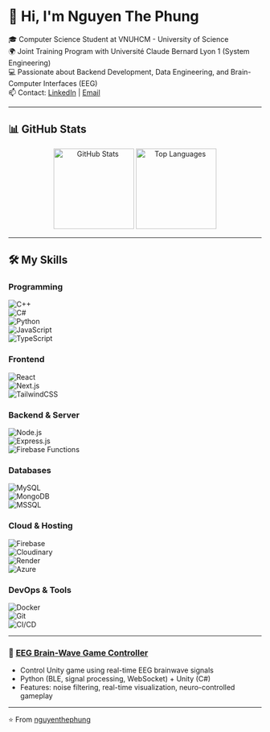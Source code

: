 # 👋 Hi, I'm Nguyen The Phung  

🎓 Computer Science Student at VNUHCM - University of Science  
🌍 Joint Training Program with Université Claude Bernard Lyon 1 (System Engineering)  
💻 Passionate about Backend Development, Data Engineering, and Brain-Computer Interfaces (EEG)  
📫 Contact: [LinkedIn](https://www.linkedin.com/in/ph%E1%BB%A5ng-nguy%E1%BB%85n-th%E1%BB%83-285107385/) | [Email](mailto:nguyenthephung61@gmail.com)  

---

## 📊 GitHub Stats  

<p align="center">
  <img src="https://github-readme-stats.vercel.app/api?username=nguyenthephung&show_icons=true&theme=tokyonight" alt="GitHub Stats" height="160"/>
  <img src="https://github-readme-stats.vercel.app/api/top-langs/?username=nguyenthephung&layout=compact&theme=tokyonight" alt="Top Languages" height="160"/>
</p>

---

## 🛠 My Skills  

### Programming  
![C++](https://img.shields.io/badge/C++-00599C?style=for-the-badge&logo=cplusplus&logoColor=white)  
![C#](https://img.shields.io/badge/C%23-239120?style=for-the-badge&logo=csharp&logoColor=white)  
![Python](https://img.shields.io/badge/Python-3776AB?style=for-the-badge&logo=python&logoColor=white)  
![JavaScript](https://img.shields.io/badge/JavaScript-F7E017?style=for-the-badge&logo=javascript&logoColor=black)  
![TypeScript](https://img.shields.io/badge/TypeScript-3178C6?style=for-the-badge&logo=typescript&logoColor=white)  

### Frontend  
![React](https://img.shields.io/badge/React-20232A?style=for-the-badge&logo=react&logoColor=61DAFB)  
![Next.js](https://img.shields.io/badge/Next.js-000000?style=for-the-badge&logo=nextdotjs&logoColor=white)  
![TailwindCSS](https://img.shields.io/badge/TailwindCSS-38B2AC?style=for-the-badge&logo=tailwindcss&logoColor=white)  

### Backend & Server  
![Node.js](https://img.shields.io/badge/Node.js-339933?style=for-the-badge&logo=nodedotjs&logoColor=white)  
![Express.js](https://img.shields.io/badge/Express.js-000000?style=for-the-badge&logo=express&logoColor=white)  
![Firebase Functions](https://img.shields.io/badge/Firebase_Functions-FFCA28?style=for-the-badge&logo=firebase&logoColor=black)  

### Databases  
![MySQL](https://img.shields.io/badge/MySQL-4479A1?style=for-the-badge&logo=mysql&logoColor=white)  
![MongoDB](https://img.shields.io/badge/MongoDB-47A248?style=for-the-badge&logo=mongodb&logoColor=white)  
![MSSQL](https://img.shields.io/badge/Microsoft_SQL_Server-CC2927?style=for-the-badge&logo=microsoftsqlserver&logoColor=white)  

### Cloud & Hosting  
![Firebase](https://img.shields.io/badge/Firebase-FFCA28?style=for-the-badge&logo=firebase&logoColor=black)  
![Cloudinary](https://img.shields.io/badge/Cloudinary-3448C5?style=for-the-badge&logo=cloudinary&logoColor=white)  
![Render](https://img.shields.io/badge/Render-46E3B7?style=for-the-badge&logo=render&logoColor=black)  
![Azure](https://img.shields.io/badge/Microsoft_Azure-0089D6?style=for-the-badge&logo=microsoftazure&logoColor=white)  

### DevOps & Tools  
![Docker](https://img.shields.io/badge/Docker-2496ED?style=for-the-badge&logo=docker&logoColor=white)  
![Git](https://img.shields.io/badge/Git-F05032?style=for-the-badge&logo=git&logoColor=white)  
![CI/CD](https://img.shields.io/badge/CI%2FCD-4285F4?style=for-the-badge&logo=githubactions&logoColor=white)  

---




### 🧠 [EEG Brain-Wave Game Controller](https://github.com/nguyenthephung/EEG-Game---Brain-Life)  
- Control Unity game using real-time EEG brainwave signals  
- Python (BLE, signal processing, WebSocket) + Unity (C#)  
- Features: noise filtering, real-time visualization, neuro-controlled gameplay  

---


⭐ From [nguyenthephung](https://github.com/nguyenthephung)
